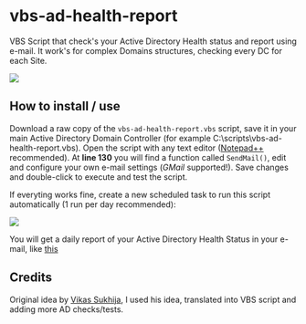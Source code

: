 # vbs-ad-health-report
VBS Script that check's your Active Directory Health status and report using e-mail. It work's for complex Domains structures, checking every DC for each Site.

![](https://i.imgur.com/zyd7YiY.png)

## How to install / use
Download a raw copy of the `vbs-ad-health-report.vbs` script, save it in your main Active Directory Domain Controller (for example C:\scripts\vbs-ad-health-report.vbs). Open the script with any text editor ([Notepad++](https://notepad-plus-plus.org/download) recommended). At **line 130** you will find a function called `SendMail()`, edit and configure your own e-mail settings (*GMail* supported!). Save changes and double-click to execute and test the script.

If everyting works fine, create a new scheduled task to run this script automatically (1 run per day recommended):

![](https://i.imgur.com/JgS151V.png)

You will get a daily report of your Active Directory Health Status in your e-mail, like [this](https://i.imgur.com/X3TfbYT.png)

## Credits
Original idea by [Vikas Sukhija](https://gallery.technet.microsoft.com/scriptcenter/Active-Directory-Health-709336cd), I used his idea, translated into VBS script and adding more AD checks/tests.
